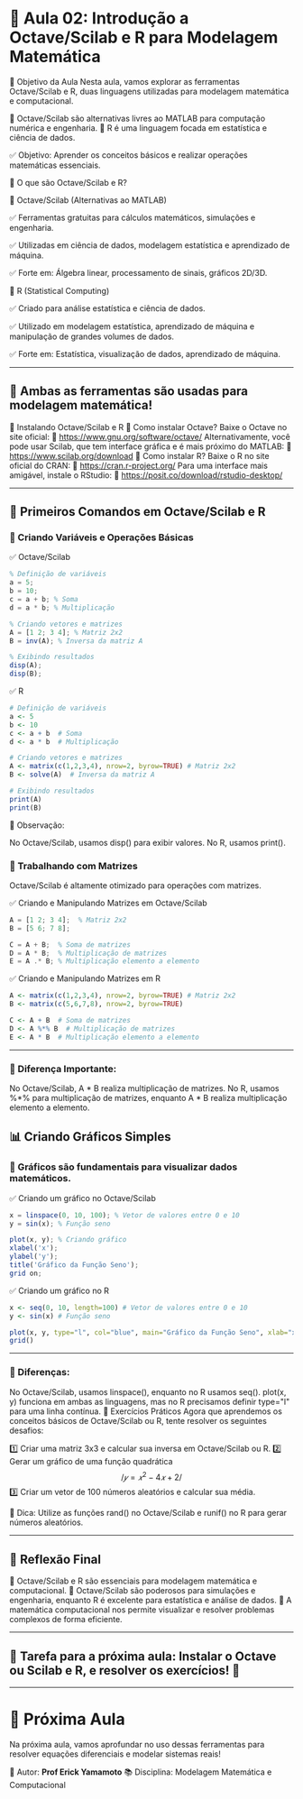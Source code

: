 # 📌 Aula 02: Introdução a Octave/Scilab e R para Modelagem Matemática

📖 Objetivo da Aula
Nesta aula, vamos explorar as ferramentas Octave/Scilab e R, duas linguagens utilizadas para modelagem matemática e computacional.

📌 Octave/Scilab são alternativas livres ao MATLAB para computação numérica e engenharia.
📌 R é uma linguagem focada em estatística e ciência de dados.

✅ Objetivo: Aprender os conceitos básicos e realizar operações matemáticas essenciais.

🔹 O que são Octave/Scilab e R?

🔹 Octave/Scilab (Alternativas ao MATLAB)

✅ Ferramentas gratuitas para cálculos matemáticos, simulações e engenharia.

✅ Utilizadas em ciência de dados, modelagem estatística e aprendizado de máquina.

✅ Forte em: Álgebra linear, processamento de sinais, gráficos 2D/3D.

🔹 R (Statistical Computing)

✅ Criado para análise estatística e ciência de dados.

✅ Utilizado em modelagem estatística, aprendizado de máquina e manipulação de grandes volumes de dados.

✅ Forte em: Estatística, visualização de dados, aprendizado de máquina.

---
## 📢 Ambas as ferramentas são usadas para modelagem matemática!

📌 Instalando Octave/Scilab e R
🔹 Como instalar Octave?
Baixe o Octave no site oficial:
📎 https://www.gnu.org/software/octave/
Alternativamente, você pode usar Scilab, que tem interface gráfica e é mais próximo do MATLAB:
📎 https://www.scilab.org/download
🔹 Como instalar R?
Baixe o R no site oficial do CRAN:
📎 https://cran.r-project.org/
Para uma interface mais amigável, instale o RStudio:
📎 https://posit.co/download/rstudio-desktop/

---
## 🔹 Primeiros Comandos em Octave/Scilab e R
### 📌 Criando Variáveis e Operações Básicas

✅ Octave/Scilab
```octave
% Definição de variáveis
a = 5;
b = 10;
c = a + b; % Soma
d = a * b; % Multiplicação

% Criando vetores e matrizes
A = [1 2; 3 4]; % Matriz 2x2
B = inv(A); % Inversa da matriz A

% Exibindo resultados
disp(A);
disp(B);
```

✅ R
```r
# Definição de variáveis
a <- 5
b <- 10
c <- a + b  # Soma
d <- a * b  # Multiplicação

# Criando vetores e matrizes
A <- matrix(c(1,2,3,4), nrow=2, byrow=TRUE) # Matriz 2x2
B <- solve(A)  # Inversa da matriz A

# Exibindo resultados
print(A)
print(B)
```
📌 Observação:

No Octave/Scilab, usamos disp() para exibir valores.
No R, usamos print().

### 📌 Trabalhando com Matrizes
Octave/Scilab é altamente otimizado para operações com matrizes.

✅ Criando e Manipulando Matrizes em Octave/Scilab
```octave
A = [1 2; 3 4];  % Matriz 2x2
B = [5 6; 7 8];

C = A + B;  % Soma de matrizes
D = A * B;  % Multiplicação de matrizes
E = A .* B; % Multiplicação elemento a elemento
```
✅ Criando e Manipulando Matrizes em R
```r
A <- matrix(c(1,2,3,4), nrow=2, byrow=TRUE) # Matriz 2x2
B <- matrix(c(5,6,7,8), nrow=2, byrow=TRUE)

C <- A + B  # Soma de matrizes
D <- A %*% B  # Multiplicação de matrizes
E <- A * B  # Multiplicação elemento a elemento
```

---
### 📌 Diferença Importante:
No Octave/Scilab, A * B realiza multiplicação de matrizes.
No R, usamos %*% para multiplicação de matrizes, enquanto A * B realiza multiplicação elemento a elemento.

## 📊 Criando Gráficos Simples
### 📌 Gráficos são fundamentais para visualizar dados matemáticos.

✅ Criando um gráfico no Octave/Scilab
```octave
x = linspace(0, 10, 100); % Vetor de valores entre 0 e 10
y = sin(x); % Função seno

plot(x, y); % Criando gráfico
xlabel('x');
ylabel('y');
title('Gráfico da Função Seno');
grid on;
```

✅ Criando um gráfico no R
```r
x <- seq(0, 10, length=100) # Vetor de valores entre 0 e 10
y <- sin(x) # Função seno

plot(x, y, type="l", col="blue", main="Gráfico da Função Seno", xlab="x", ylab="y")
grid()
```
---
### 📌 Diferenças:

No Octave/Scilab, usamos linspace(), enquanto no R usamos seq().
plot(x, y) funciona em ambas as linguagens, mas no R precisamos definir type="l" para uma linha contínua.
🎯 Exercícios Práticos
Agora que aprendemos os conceitos básicos de Octave/Scilab ou R, tente resolver os seguintes desafios:

1️⃣ Criar uma matriz 3x3 e calcular sua inversa em Octave/Scilab ou R.
2️⃣ Gerar um gráfico de uma função quadrática $$/ 𝑦 = 𝑥^2 − 4𝑥 + 2 /$$
3️⃣ Criar um vetor de 100 números aleatórios e calcular sua média.

📌 Dica: Utilize as funções rand() no Octave/Scilab e runif() no R para gerar números aleatórios.

---
## 📢 Reflexão Final
🔹 Octave/Scilab e R são essenciais para modelagem matemática e computacional.
🔹 Octave/Scilab são poderosos para simulações e engenharia, enquanto R é excelente para estatística e análise de dados.
🔹 A matemática computacional nos permite visualizar e resolver problemas complexos de forma eficiente.

---
## 📌 Tarefa para a próxima aula: Instalar o Octave ou Scilab e R, e resolver os exercícios! 🚀

---
# 📌 Próxima Aula
Na próxima aula, vamos aprofundar no uso dessas ferramentas para resolver equações diferenciais e modelar sistemas reais!

📅 Autor: **Prof Erick Yamamoto**
📚 Disciplina: Modelagem Matemática e Computacional


